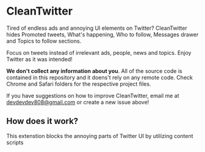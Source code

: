 # CleanTwitter

Tired of endless ads and annoying UI elements on Twitter? CleanTwitter hides Promoted tweets, What's happening, Who to follow, Messages drawer and Topics to follow sections.

Focus on tweets instead of irrelevant ads, people, news and topics. Enjoy Twitter as it was intended!

**We don't collect any information about you**. All of the source code is contained in this repository and it doens't rely on any remote code. Check Chrome and Safari folders for the respective project files. 

If you have suggestions on how to improve CleanTwitter, email me at devdevdev808@gmail.com or create a new issue above!

## How does it work?

This extenstion blocks the annoying parts of Twitter UI by utilizing content scripts
